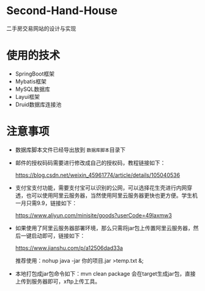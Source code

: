 # Second-Hand-House

二手房交易网站的设计与实现

# 使用的技术

- SpringBoot框架
- Mybatis框架
- MySQL数据库
- Layui框架
- Druid数据库连接池

# 注意事项

- 数据库脚本文件已经导出放到 `数据库脚本`目录下

- 邮件的授权码码需要进行修改成自己的授权码，教程链接如下：

  https://blog.csdn.net/weixin_45961774/article/details/105040536

- 支付宝支付功能，需要支付宝可以识别的公网，可以选择花生壳进行内网穿透，也可以使用阿里云服务器，当然使用阿里云服务器更快也更方便。学生机一月只需9.9，链接如下：

  https://www.aliyun.com/minisite/goods?userCode=49laxmw3

- 如果使用了阿里云服务器部署环境，那么只需将jar包上传置阿里云服务器，然后一键启动即可，链接如下：

  https://www.jianshu.com/p/a12506dad33a

  推荐使用：nohup java -jar 你的项目.jar >temp.txt &;

- 本地打包成jar包命令如下：mvn clean package 会在target生成jar包，直接上传到服务器即可，xftp上传工具。

  

  

  

  



